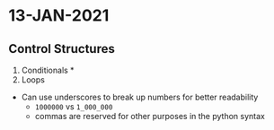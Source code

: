 # 13-JAN-2021

## Control Structures

1. Conditionals
    * 
2. Loops
* Can use underscores to break up numbers for better readability
    * `1000000` vs `1_000_000`
    * commas are reserved for other purposes in the python syntax
